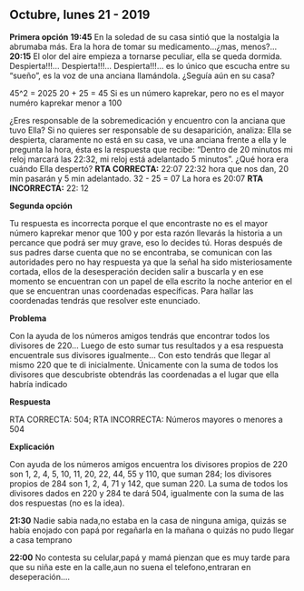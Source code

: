 ## Octubre, lunes 21 - 2019
**Primera opción**
**19:45** En la soledad de su casa sintió que la nostalgia la abrumaba más. Era la hora de tomar su medicamento…¿mas, menos?...
**20:15** El olor del aire empieza a tornarse peculiar, ella se queda dormida. Despierta!!!... Despierta!!!... Despierta!!!... es lo único que escucha entre su “sueño”, es la voz de una anciana llamándola. ¿Seguía aún en su casa?

45^2 = 2025 
20 + 25 = 45     Si es un número kaprekar, pero no es el mayor numéro kaprekar menor  a 100

¿Eres responsable de la sobremedicación y encuentro con la anciana que tuvo Ella?
Si no quieres ser responsable de su desaparición, analiza:
Ella se despierta, claramente no está en su casa, ve una anciana frente a ella y le pregunta la hora, ésta es la respuesta que recibe: “Dentro de 20 minutos mi reloj marcará las 22:32, mi reloj está adelantado 5 minutos”. 
¿Qué hora era cuándo Ella despertó?
**RTA CORRECTA:** 22:07           22:32  hora que nos dan,
20 min pasarán y 5 min adelantado.
32 - 25 = 07
La hora es 20:07
**RTA INCORRECTA:** 22: 12

**Segunda opción**

Tu respuesta es incorrecta porque el que encontraste no es el mayor número kaprekar menor que 100 y por esta razón llevarás la historia a un percance que podrá ser muy grave, eso lo decides tú. 
Horas después de sus padres darse cuenta que no se encontraba, se comunican con las autoridades pero no hay respuesta ya que la señal ha sido misteriosamente cortada, ellos de la desesperación deciden salir a buscarla y en ese momento se encuentran con un papel de ella escrito la noche anterior en el que se encuentran unas coordenadas específicas. Para hallar las coordenadas tendrás que resolver este enunciado.

**Problema**

Con la ayuda de los números amigos tendrás que encontrar todos los divisores de 220… Luego de esto sumar tus resultados y a esa respuesta encuentrale sus divisores igualmente… Con esto tendrás que llegar al mismo 220 que te di inicialmente. Únicamente con la suma de todos los divisores que descubriste obtendrás las coordenadas a el lugar que ella habría indicado

**Respuesta**

RTA CORRECTA: 504; 
RTA INCORRECTA: Números mayores o menores a 504

**Explicación**

Con ayuda de los números amigos encuentra los divisores propios de 220 son 1, 2, 4, 5, 10, 11, 20, 22, 44, 55 y 110, que suman 284; los divisores propios de 284 son 1, 2, 4, 71 y 142, que suman 220. La suma de todos los divisores dados en 220 y 284 te dará 504, igualmente con la suma de las dos respuestas (no es la idea).

**21:30** Nadie sabia nada,no estaba en la casa de ninguna amiga, quizás se había enojado con papá por regañarla en la mañana o quizás no pudo llegar a casa temprano

**22:00** No contesta su celular,papá y mamá pienzan que es muy tarde para que su niña este en la calle,aun no suena el telefono,entraran en deseperación.... 

